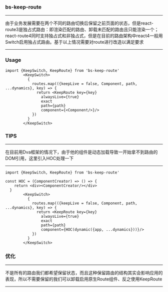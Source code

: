 ### bs-keep-route

---
由于业务发展需要在两个不同的路由切换后保留之前页面的状态，但是react-route3是独占式路由：即渲染匹配的路由、卸载未匹配的路由且只能渲染一个；react-route4同时支持独占式和非独占式，但是在目前的路由架构中react4一般用Switch启用独占式路由。基于以上情况需要对route进行改造以满足要求

---


### Usage

```
import {KeepSwitch, KeepRoute} from 'bs-keep-route'
        <KeepSwitch>
          {
            routes.map(({keepLive = false, Component, path, ...dynamics}, key) => {
              return <KeepRoute key={key}
                alwaysLive={true}
                exact
                path={path}
                component={<Component/>}/>
            })
          }
        </KeepSwitch>
```
### TIPS

---
在目前用Dva框架的情况下，由于他的组件是动态加载导致一开始拿不到路由的DOM引用，这里引入HOC处理一下

---
```
import {KeepSwitch, KeepRoute} from 'bs-keep-route'

const HOC = (ComponentCreator) => () => {
    return <div><ComponentCreator/></div>
  }
        <KeepSwitch>
          {
            routes.map(({keepLive = false, Component, path, ...dynamics}, key) => {
              return <KeepRoute key={key}
                alwaysLive={true}
                exact
                path={path}
                component={HOC(dynamic({app, ...dynamics}))}/>
            })
          }
        </KeepSwitch>
```
### 优化

---
 不是所有的路由我们都希望保留状态，而且这种保留路由的结构其实会影响应用的表现，所以不需要保留的我们可以卸载启用原生Route组件、反之使用KeepRoute
 

---
